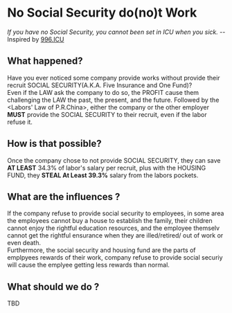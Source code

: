 # No Social Security do(no)t Work
*If you have no Social Security, you cannot been set in ICU when you sick.*  -- Inspired by [996.ICU](https://996.icu)
## What happened?
Have you ever noticed some company provide works without provide their recruit SOCIAL SECURITY(A.K.A. Five Insurance and One Fund)?  
Even if the LAW ask the company to do so, the PROFIT cause them challenging the LAW the past, the present, and the future.
Followed by the <Labors' Law of P.R.China>, either the company or the other employer **MUST** provide the SOCIAL SECURITY to their recruit, even if the labor refuse it.
## How is that possible?
Once the company chose to not provide SOCIAL SECURITY, they can save **AT LEAST** 34.3% of labor's salary per recruit, plus with the HOUSING FUND, they **STEAL At Least 39.3%** salary from the labors pockets.
## What are the influences ?
If the company refuse to provide social security to employees, in some area the employees cannot buy a house to establish the family, their children cannot enjoy the rightful education resources, and the employee themselv cannot get the rightful ensurance when they are illed/retired/ out of work or even death.  
Furthermore, the social security and housing fund are the parts of emplpyees rewards of their work, company refuse to provide social securiy will cause the emplyee getting less rewards than normal.
## What should we do ?
TBD